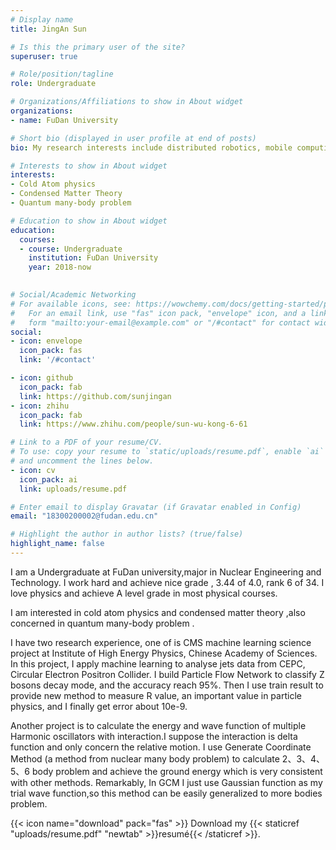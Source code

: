```yaml
---
# Display name
title: JingAn Sun

# Is this the primary user of the site?
superuser: true

# Role/position/tagline
role: Undergraduate

# Organizations/Affiliations to show in About widget
organizations:
- name: FuDan University

# Short bio (displayed in user profile at end of posts)
bio: My research interests include distributed robotics, mobile computing and programmable matter.

# Interests to show in About widget
interests:
- Cold Atom physics
- Condensed Matter Theory
- Quantum many-body problem

# Education to show in About widget
education:
  courses:
  - course: Undergraduate
    institution: FuDan University
    year: 2018-now
 

# Social/Academic Networking
# For available icons, see: https://wowchemy.com/docs/getting-started/page-builder/#icons
#   For an email link, use "fas" icon pack, "envelope" icon, and a link in the
#   form "mailto:your-email@example.com" or "/#contact" for contact widget.
social:
- icon: envelope
  icon_pack: fas
  link: '/#contact'

- icon: github
  icon_pack: fab
  link: https://github.com/sunjingan
- icon: zhihu
  icon_pack: fab
  link: https://www.zhihu.com/people/sun-wu-kong-6-61

# Link to a PDF of your resume/CV.
# To use: copy your resume to `static/uploads/resume.pdf`, enable `ai` icons in `params.toml`, 
# and uncomment the lines below.
- icon: cv
  icon_pack: ai
  link: uploads/resume.pdf

# Enter email to display Gravatar (if Gravatar enabled in Config)
email: "18300200002@fudan.edu.cn"

# Highlight the author in author lists? (true/false)
highlight_name: false
---
```


I am a Undergraduate at FuDan university,major in Nuclear Engineering and Technology.  I work hard and achieve nice grade , 3.44 of 4.0, rank 6 of 34. I love physics and achieve A level grade in most physical courses. 

I am interested in  cold atom physics and condensed matter theory ,also concerned in quantum many-body problem .

I have two research experience, one of is CMS machine learning science project at Institute of High Energy Physics, Chinese Academy of Sciences. In this project, I apply machine learning to analyse jets data from CEPC, Circular Electron Positron Collider. I build Particle Flow Network to classify Z bosons decay mode, and the accuracy reach 95%. Then I use train result to provide new method to measure R value, an important value in particle physics, and I finally get error about 10e-9.

Another project is to calculate the energy and wave function of multiple Harmonic oscillators with interaction.I suppose the interaction is delta function and only concern  the relative motion. I use Generate Coordinate Method (a method from nuclear many body problem) to calculate 2、3、4、5、6 body problem and achieve the ground energy which is very consistent with other methods. Remarkably, In GCM I just use Gaussian function as my trial wave function,so this method can be easily generalized to more bodies problem.

{{< icon name="download" pack="fas" >}} Download my {{< staticref "uploads/resume.pdf" "newtab" >}}resumé{{< /staticref >}}.
